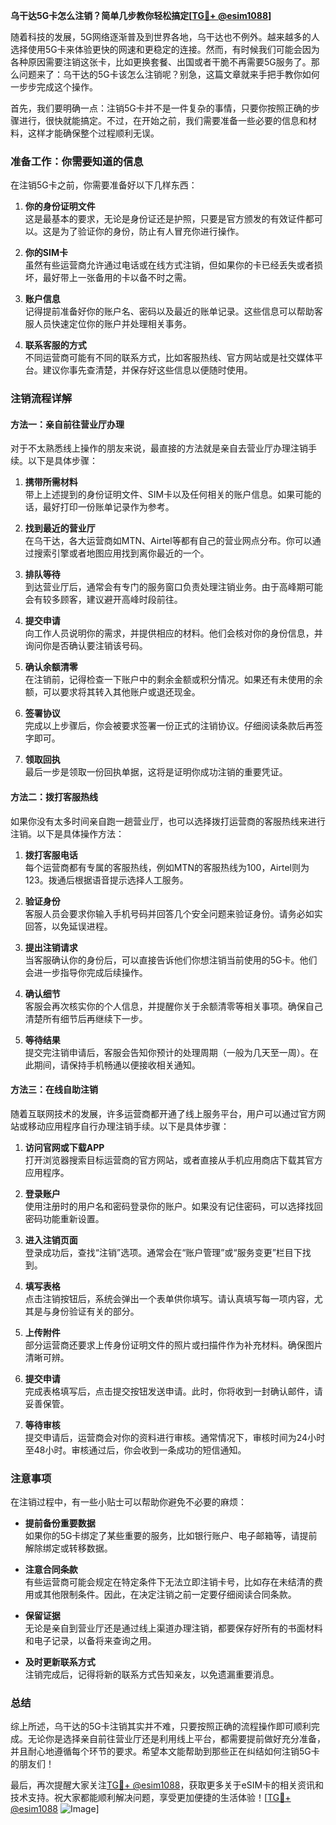 **乌干达5G卡怎么注销？简单几步教你轻松搞定[[TG💪+ @esim1088](https://t.me/s/esim1088)]**

随着科技的发展，5G网络逐渐普及到世界各地，乌干达也不例外。越来越多的人选择使用5G卡来体验更快的网速和更稳定的连接。然而，有时候我们可能会因为各种原因需要注销这张卡，比如更换套餐、出国或者干脆不再需要5G服务了。那么问题来了：乌干达的5G卡该怎么注销呢？别急，这篇文章就来手把手教你如何一步步完成这个操作。

首先，我们要明确一点：注销5G卡并不是一件复杂的事情，只要你按照正确的步骤进行，很快就能搞定。不过，在开始之前，我们需要准备一些必要的信息和材料，这样才能确保整个过程顺利无误。

### 准备工作：你需要知道的信息

在注销5G卡之前，你需要准备好以下几样东西：

1. **你的身份证明文件**  
   这是最基本的要求，无论是身份证还是护照，只要是官方颁发的有效证件都可以。这是为了验证你的身份，防止有人冒充你进行操作。

2. **你的SIM卡**  
   虽然有些运营商允许通过电话或在线方式注销，但如果你的卡已经丢失或者损坏，最好带上一张备用的卡以备不时之需。

3. **账户信息**  
   记得提前准备好你的账户名、密码以及最近的账单记录。这些信息可以帮助客服人员快速定位你的账户并处理相关事务。

4. **联系客服的方式**  
   不同运营商可能有不同的联系方式，比如客服热线、官方网站或是社交媒体平台。建议你事先查清楚，并保存好这些信息以便随时使用。

### 注销流程详解

#### 方法一：亲自前往营业厅办理

对于不太熟悉线上操作的朋友来说，最直接的方法就是亲自去营业厅办理注销手续。以下是具体步骤：

1. **携带所需材料**  
   带上上述提到的身份证明文件、SIM卡以及任何相关的账户信息。如果可能的话，最好打印一份账单记录作为参考。

2. **找到最近的营业厅**  
   在乌干达，各大运营商如MTN、Airtel等都有自己的营业网点分布。你可以通过搜索引擎或者地图应用找到离你最近的一个。

3. **排队等待**  
   到达营业厅后，通常会有专门的服务窗口负责处理注销业务。由于高峰期可能会有较多顾客，建议避开高峰时段前往。

4. **提交申请**  
   向工作人员说明你的需求，并提供相应的材料。他们会核对你的身份信息，并询问你是否确认要注销该号码。

5. **确认余额清零**  
   在注销前，记得检查一下账户中的剩余金额或积分情况。如果还有未使用的余额，可以要求将其转入其他账户或退还现金。

6. **签署协议**  
   完成以上步骤后，你会被要求签署一份正式的注销协议。仔细阅读条款后再签字即可。

7. **领取回执**  
   最后一步是领取一份回执单据，这将是证明你成功注销的重要凭证。

#### 方法二：拨打客服热线

如果你没有太多时间亲自跑一趟营业厅，也可以选择拨打运营商的客服热线来进行注销。以下是具体操作方法：

1. **拨打客服电话**  
   每个运营商都有专属的客服热线，例如MTN的客服热线为100，Airtel则为123。拨通后根据语音提示选择人工服务。

2. **验证身份**  
   客服人员会要求你输入手机号码并回答几个安全问题来验证身份。请务必如实回答，以免延误进程。

3. **提出注销请求**  
   当客服确认你的身份后，可以直接告诉他们你想注销当前使用的5G卡。他们会进一步指导你完成后续操作。

4. **确认细节**  
   客服会再次核实你的个人信息，并提醒你关于余额清零等相关事项。确保自己清楚所有细节后再继续下一步。

5. **等待结果**  
   提交完注销申请后，客服会告知你预计的处理周期（一般为几天至一周）。在此期间，请保持手机畅通以便接收相关通知。

#### 方法三：在线自助注销

随着互联网技术的发展，许多运营商都开通了线上服务平台，用户可以通过官方网站或移动应用程序自行办理注销手续。以下是具体步骤：

1. **访问官网或下载APP**  
   打开浏览器搜索目标运营商的官方网站，或者直接从手机应用商店下载其官方应用程序。

2. **登录账户**  
   使用注册时的用户名和密码登录你的账户。如果没有记住密码，可以选择找回密码功能重新设置。

3. **进入注销页面**  
   登录成功后，查找“注销”选项。通常会在“账户管理”或“服务变更”栏目下找到。

4. **填写表格**  
   点击注销按钮后，系统会弹出一个表单供你填写。请认真填写每一项内容，尤其是与身份验证有关的部分。

5. **上传附件**  
   部分运营商还要求上传身份证明文件的照片或扫描件作为补充材料。确保图片清晰可辨。

6. **提交申请**  
   完成表格填写后，点击提交按钮发送申请。此时，你将收到一封确认邮件，请妥善保管。

7. **等待审核**  
   提交申请后，运营商会对你的资料进行审核。通常情况下，审核时间为24小时至48小时。审核通过后，你会收到一条成功的短信通知。

### 注意事项

在注销过程中，有一些小贴士可以帮助你避免不必要的麻烦：

- **提前备份重要数据**  
  如果你的5G卡绑定了某些重要的服务，比如银行账户、电子邮箱等，请提前解除绑定或转移数据。

- **注意合同条款**  
  有些运营商可能会规定在特定条件下无法立即注销卡号，比如存在未结清的费用或其他限制条件。因此，在决定注销之前一定要仔细阅读合同条款。

- **保留证据**  
  无论是亲自到营业厅还是通过线上渠道办理注销，都要保存好所有的书面材料和电子记录，以备将来查询之用。

- **及时更新联系方式**  
  注销完成后，记得将新的联系方式告知亲友，以免遗漏重要消息。

### 总结

综上所述，乌干达的5G卡注销其实并不难，只要按照正确的流程操作即可顺利完成。无论你是选择亲自前往营业厅还是利用线上平台，都需要提前做好充分准备，并且耐心地遵循每个环节的要求。希望本文能帮助到那些正在纠结如何注销5G卡的朋友们！

最后，再次提醒大家关注[TG💪+ @esim1088](https://t.me/s/esim1088)，获取更多关于eSIM卡的相关资讯和技术支持。祝大家都能顺利解决问题，享受更加便捷的生活体验！[[TG💪+ @esim1088](https://t.me/s/esim1088) ![Image](https://i.postimg.cc/4NQfJmqS/Snipaste-2025-05-13-00-14-12.png)]